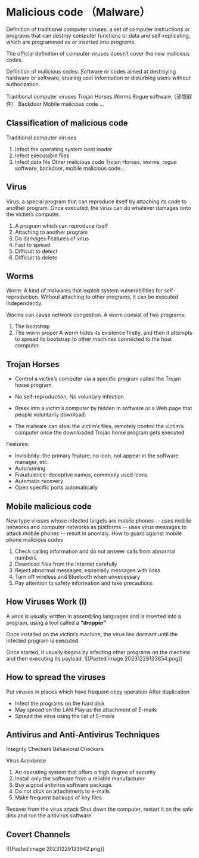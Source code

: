 # Malicious code （Malware）
Definition of traditional computer viruses: a set of computer instructions or programs that can destroy computer functions or data and self-replicating, which are programmed as or inserted into programs.

The official definition of computer viruses doesn’t cover the new malicious codes.

Definition of malicious codes: Software or codes aimed at destroying hardware or software, stealing user information or disturbing users without authorization.

Traditional computer viruses
Trojan Horses
Worms
Rogue software（流氓软件）
Backdoor
Mobile malicious code
…
## Classification of malicious code
Traditional computer viruses
1. Infect the operating system boot loader
2. Infect executable files
3. Infect data file
Other malicious code
Trojan Horses, worms, rogue software, backdoor, mobile malicious code…
## Virus
Virus: a special program that can reproduce itself by attaching its code to another program. Once executed, the virus can do whatever damages onto the victim’s computer.
1. A program which can reproduce itself
2. Attaching to another program
3. Do damages
Features of virus
1. Fast to spread
2. Difficult to detect
3. Difficult to delete

## Worms
Worm: A kind of malwares that exploit system vulnerabilities for self-reproduction. Without attaching to other programs, it can  be executed independently. 

Worms can cause network congestion. 
  A worm consist of two programs:
 1. The bootstrap
 2. The worm proper
  A worm hides its existence firstly,  and then it attempts to spread its bootstrap to other machines connected to the host computer.

## Trojan Horses
- Control a victim’s computer via a specific program called the Trojan horse program.

- No self-reproduction; No voluntary infection

 - Break into a victim’s computer by hidden in software or a Web page that people voluntarily download. 

- The malware can steal the victim’s files, remotely control the victim’s computer once the downloaded Trojan horse program gets executed

Features:
- Invisibility: the primary feature; no icon, not appear in the software manager, etc.
- Autorunning
- Fraudulence: deceptive names, commonly used icons
- Automatic recovery
- Open specific ports automatically

## Mobile malicious code
New type viruses whose infected targets are mobile phones 
-- uses mobile networks and computer networks as platforms
-- uses virus messages to attack mobile phones
-- result in anomaly.
How to guard against mobile phone malicious codes
1. Check calling information and do not answer calls from abnormal numbers
2. Download files from the Internet carefully
3. Reject abnormal messages, especially messages with links
4. Turn off wireless and Bluetooth when unnecessary
5. Pay attention to safety information and take precautions

## How Viruses Work (I)
A virus is usually written in assembling languages and is inserted into a program, using a tool called a **“dropper”**

Once installed on the victim’s machine, the virus lies dormant until the infected program is executed.

Once started, it usually begins by infecting other programs on the machine and then executing its payload.
![[Pasted image 20231229133654.png]]
## How to spread the viruses
Put viruses in places which have frequent copy operation
After duplication
- Infect the programs on the hard disk 
- May spread on the LAN
Play as the attachment of E-mails
- Spread the virus using the list of E-mails

## Antivirus and Anti-Antivirus Techniques 
Integrity Checkers
Behavioral Checkers

Virus Avoidance
1. An operating system that offers a high degree of security 
2. Install only the software from a reliable manufacturer
3. Buy a good antivirus software package.
4. Do not click on attachments to e-mails
5. Make frequent backups of key files

Recover from the virus attack
	Shut down the computer, restart it on the safe disk and run the antivirus software

## Covert Channels 
![[Pasted image 20231229133942.png]]